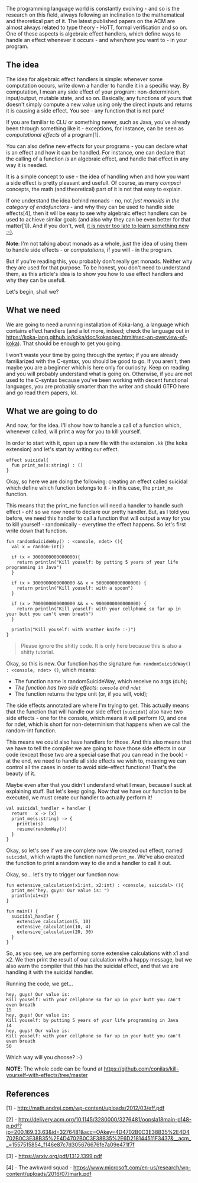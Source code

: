 The programming language world is constantly evolving - and so is the research on this field, always following an inclination to the mathematical and theoretical part of it. The latest published papers on the ACM are almost always related to type theory - HoTT, formal verification and so on. One of these aspects is algebraic effect handlers, which define ways to handle an effect whenever it occurs - and when/how *you* want to - in your program.

## The idea 

The idea for algebraic effect handlers is simple: whenever some computation occurs, write down a handler to handle it in a specific way. By computation, I mean any side effect of your program: non-determinism, input/output, mutable state, and so on. Basically, any functions of yours that doesn't simply compute a new value using only the direct inputs and returns it is causing a side effect. You see - any function that is not pure!

If you are familiar to CLU or something newer, such as Java, you've already been through something like it - exceptions, for instance, can be seen as *computational effects* of a program[1]. 

You can also define new effects for your programs - you can declare what is an effect and how it can be handled. For instance, one can declare that the calling of a function *is* an algebraic effect, and handle that effect in any way it is needed.

It is a simple concept to use - the idea of handling when and how you want a side effect is pretty pleasant and usefull. Of course, as many *compsci* concepts, the math (and theoretical) part of it is not that easy to explain. 

If one understand the idea behind monads - no, not *just monoids in the category of endofunctors* - and why they can be used to handle side effects[4], then it will be easy to see why algebraic effect handlers can be used to achieve similar goals (and also why they can be even better for that matter[1]). And if you don't, well, [it is never too late to learn something new :-)](https://conilas.github.io/purity-and-the-real-world/). 

**Note**: I'm not talking about monads as a whole, just the idea of using them to handle side effects - or *computations*, if you will - in the program.

But if you're reading this, you probably don't really get monads. Neither why they are used for that purpose. To be honest, you don't need to understand them, as this article's idea is to show you how to use effect handlers and why they can be usefull.

Let's begin, shall we?

## What we need

We are going to need a running installation of Koka-lang, a language which contains effect handlers (and a lot more, indeed; check the language out in https://koka-lang.github.io/koka/doc/kokaspec.html#sec-an-overview-of-koka). That should be enough to get you going.

I won't waste your time by going through the syntax; if you are already familiarized with the C-syntax, you should be good to go. If you aren't, then maybe you are a beginner which is here only for curiosity. Keep on reading and you will probably understand what is going on. Otherwise, if you are not used to the C-syntax because you've been working with decent functional languages, you are probably smarter than the writer and should GTFO here and go read them papers, lol.

## What we are going to do

And now, for the idea. I'll show how to handle a call of a function which, whenever called, will print a way for you to kill yourself.

In order to start with it, open up a new file with the extension ```.kk``` (the koka extension) and let's start by writing our effect.

```koka
effect suicidal{
  fun print_me(s:string) : ()
}
```

Okay, so here we are doing the following: creating an effect called suicidal which define which function belongs to it - in this case, the ```print_me``` function. 

This means that the print_me function will need a handler to handle such effect - oh! so we now need to declare our pretty handler. But, as I told you before, we need this handler to call a function that will output a way for you to kill yourself - randomically - everytime the effect happens. So let's first write down that function.

```koka
fun randomSuicideWay() : <console, ndet> (){
  val x = random-int()

  if (x < 3000000000000000){
    return println("Kill youself: by putting 5 years of your life programming in Java")
  }

  if (x > 3000000000000000 && x < 5000000000000000) {
    return println("Kill youself: with a spoon")
  }

  if (x > 7000000000000000 && x < 9000000000000000) {
    return println("Kill youself: with your cellphone so far up in your butt you can't even breath")
  }

  println("Kill youself: with another knife :-)")
}
```

> Please ignore the shitty code. It is only here because this is also a shitty tutorial.

Okay, so this is new. Our function has the signature ```fun randomSuicideWay() : <console, ndet> ()```, which means:

* The function name is randomSuicideWay, which receive no args (duh);
* *The function has two side effects: ```console``` and ```ndet```*
* The function returns the type unit (or, if you will, void);

The side effects annotated are where I'm trying to get. This actually means that the function that will handle our side effect (```suicidal```) also have two side effects - one for the console, which means it will perform IO, and one for ndet, which is short for non-determinism that happens when we call the random-int function. 

This means we could also have handlers for those. And this also means that we have to tell the compiler we are going to have those side effects in our code (except those two are a special case that you can read in the book) - at the end, we need to handle all side effects we wish to, meaning we can control all the cases in order to avoid side-effect functions! That's the beauty of it.

Maybe even after that you didn't understand what I mean, because I suck at explaining stuff. But let's keep going. Now that we have our function to be executed, we must create our handler to actually perform it!

```koka
val suicidal_handler = handler {
  return   x -> [x]
  print_me(s:string) -> {
    println(s)
    resume(randomWay())
  }
}
```

Okay, so let's see if we are complete now. We created out effect, named ```suicidal```, which wrapts the function named ```print_me```. We've also created the function to print a random way to die and a handler to call it out. 

Okay, so... let's try to trigger our function now:

```koka
fun extensive_calculation(x1:int, x2:int) : <console, suicidal> (){
  print_me("hey, guys! Our value is: ")
  println(x1+x2)
}

fun main() {
  suicidal_handler {
    extensive_calculation(5, 10)
    extensive_calculation(10, 4)
    extensive_calculation(20, 30)
  }
}
```

So, as you see, we are performing some extensive calculations with x1 and x2. We then print the result of our calculation with a happy message, but we also warn the compiler that this has the suicidal effect, and that we are handling it with the suicidal handler.

Running the code, we get...

```koka
hey, guys! Our value is: 
Kill youself: with your cellphone so far up in your butt you can't even breath
15
hey, guys! Our value is: 
Kill youself: by putting 5 years of your life programming in Java
14
hey, guys! Our value is: 
Kill youself: with your cellphone so far up in your butt you can't even breath
50
```

Which way will you choose? :-)

**NOTE**: The whole code can be found at https://github.com/conilas/kill-yourself-with-effects/tree/master

## References

[1] - http://math.andrej.com/wp-content/uploads/2012/03/eff.pdf

[2] - http://delivery.acm.org/10.1145/3280000/3276481/oopsla18main-p148-p.pdf?ip=200.169.33.63&id=3276481&acc=OAkey=4D4702B0C3E38B35%2E4D4702B0C3E38B35%2E4D4702B0C3E38B35%2E6D218144511F3437&__acm__=1557515854_f146e87c7d305676676fe7a09e471f7f

[3] - https://arxiv.org/pdf/1312.1399.pdf

[4] - The awkward squad - https://www.microsoft.com/en-us/research/wp-content/uploads/2016/07/mark.pdf
